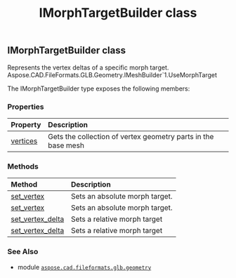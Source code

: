 ﻿---
title: IMorphTargetBuilder class
second_title: Aspose.CAD for Python via .NET API References
description: 
type: docs
weight: 20
url: /python-net/aspose.cad.fileformats.glb.geometry/imorphtargetbuilder/
is_root: false
---

## IMorphTargetBuilder class

Represents the vertex deltas of a specific morph target.
Aspose.CAD.FileFormats.GLB.Geometry.IMeshBuilder`1.UseMorphTarget



The IMorphTargetBuilder type exposes the following members:

### Properties
| Property | Description |
| :- | :- |
| [vertices](/cad/python-net/aspose.cad.fileformats.glb.geometry/imorphtargetbuilder/vertices) | Gets the collection of vertex geometry parts in the base mesh |


### Methods
| Method | Description |
| :- | :- |
| [set_vertex](/cad/python-net/aspose.cad.fileformats.glb.geometry/imorphtargetbuilder/set_vertex/#aspose.cad.fileformats.glb.geometry.vertextypes.IVertexGeometry-aspose.cad.fileformats.glb.geometry.vertextypes.IVertexGeometry) | Sets an absolute morph target. |
| [set_vertex](/cad/python-net/aspose.cad.fileformats.glb.geometry/imorphtargetbuilder/set_vertex/#aspose.cad.fileformats.glb.geometry.vertextypes.IVertexGeometry-aspose.cad.fileformats.glb.geometry.vertextypes.IVertexGeometry-aspose.cad.fileformats.glb.geometry.vertextypes.IVertexMaterial) | Sets an absolute morph target. |
| [set_vertex_delta](/cad/python-net/aspose.cad.fileformats.glb.geometry/imorphtargetbuilder/set_vertex_delta/#aspose.cad.fileformats.glb.geometry.vertextypes.IVertexGeometry-aspose.cad.fileformats.glb.geometry.vertextypes.VertexGeometryDelta) | Sets a relative morph target |
| [set_vertex_delta](/cad/python-net/aspose.cad.fileformats.glb.geometry/imorphtargetbuilder/set_vertex_delta/#aspose.cad.fileformats.glb.geometry.vertextypes.IVertexGeometry-aspose.cad.fileformats.glb.geometry.vertextypes.VertexGeometryDelta-aspose.cad.fileformats.glb.geometry.vertextypes.VertexMaterialDelta) | Sets a relative morph target |



### See Also
* module [`aspose.cad.fileformats.glb.geometry`](..)
